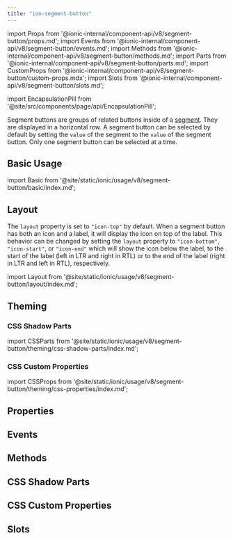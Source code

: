 ```yaml
---
title: "ion-segment-button"
---
```


import Props from '@ionic-internal/component-api/v8/segment-button/props.md';
import Events from '@ionic-internal/component-api/v8/segment-button/events.md';
import Methods from '@ionic-internal/component-api/v8/segment-button/methods.md';
import Parts from '@ionic-internal/component-api/v8/segment-button/parts.md';
import CustomProps from '@ionic-internal/component-api/v8/segment-button/custom-props.mdx';
import Slots from '@ionic-internal/component-api/v8/segment-button/slots.md';

<head>
  <title>ion-segment-button | Segment Button Icon and Segment Value</title>
  <meta name="description" content="ion-segment-buttons are groups of related buttons inside of a Segment. Learn to use segment button icons and check their values on Ionic Framework Apps." />
</head>

import EncapsulationPill from '@site/src/components/page/api/EncapsulationPill';

<EncapsulationPill type="shadow" />

Segment buttons are groups of related buttons inside of a [segment](segment.md). They are displayed in a horizontal row. A segment button can be selected by default by setting the `value` of the segment to the `value` of the segment button. Only one segment button can be selected at a time.

## Basic Usage

import Basic from '@site/static/ionic/usage/v8/segment-button/basic/index.md';

<Basic />

## Layout

The `layout` property is set to `"icon-top"` by default. When a segment button has both an icon and a label, it will display the icon on top of the label. This behavior can be changed by setting the `layout` property to `"icon-bottom"`, `"icon-start"`, or `"icon-end"` which will show the icon below the label, to the start of the label (left in LTR and right in RTL) or to the end of the label (right in LTR and left in RTL), respectively.

import Layout from '@site/static/ionic/usage/v8/segment-button/layout/index.md';

<Layout />

## Theming

### CSS Shadow Parts

import CSSParts from '@site/static/ionic/usage/v8/segment-button/theming/css-shadow-parts/index.md';

<CSSParts />

### CSS Custom Properties

import CSSProps from '@site/static/ionic/usage/v8/segment-button/theming/css-properties/index.md';

<CSSProps />

## Properties

<Props />

## Events

<Events />

## Methods

<Methods />

## CSS Shadow Parts

<Parts />

## CSS Custom Properties

<CustomProps />

## Slots

<Slots />
